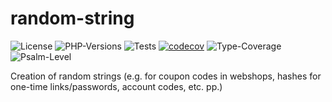 # random-string

![License](https://img.shields.io/github/license/KevinHemker/random-string)
![PHP-Versions](https://img.shields.io/badge/PHP-8.0%20--%208.2-blue)
![Tests](https://img.shields.io/github/actions/workflow/status/KevinHemker/random-string/testing.yml?branch=develop&label=tests)
[![codecov](https://codecov.io/github/KevinHemker/random-string/branch/develop/graph/badge.svg?token=XAI5WPQFHH)](https://codecov.io/github/KevinHemker/random-string)
![Type-Coverage](https://shepherd.dev/github/KevinHemker/random-string/coverage.svg)
![Psalm-Level](https://shepherd.dev/github/KevinHemker/random-string/level.svg)

Creation of random strings (e.g. for coupon codes in webshops, hashes for one-time links/passwords, account codes, etc. pp.)
